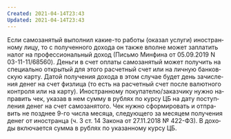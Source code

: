 ```yaml
---
Created: 2021-04-14T23:43
Updated: 2021-04-14T23:43
---
```

Если са­мо­за­ня­тый вы­пол­нил ка­кие-то ра­бо­ты (ока­зал услу­ги) ино­стран­но­му лицу, то с по­лу­чен­но­го до­хо­да он также вполне может за­пла­тить налог на про­фес­си­о­наль­ный доход (Пись­мо Мин­фи­на от 05.09.2019 N 03-11-11/68560). День­ги в счет опла­ты са­мо­за­ня­тый может по­лу­чить на спе­ци­аль­но от­кры­тый для этого рас­чет­ный счет или на лич­ную бан­ков­скую карту. Датой по­лу­че­ния до­хо­да в этом слу­чае будет день за­чис­ле­ния денег на счет физ­ли­ца (то есть на рас­чет­ный счет после ва­лют­но­го кон­тро­ля или на карту). Ино­стран­но­му по­ку­па­те­лю/за­каз­чи­ку нужно на­пра­вить чек, ука­зав в нем сумму в руб­лях по курсу ЦБ на дату по­ступ­ле­ния денег на счет са­мо­за­ня­то­го. Чек нужно сфор­ми­ро­вать и от­пра­вить не позд­нее 9-го числа ме­ся­ца, сле­ду­ю­ще­го за ме­ся­цем по­лу­че­ния денег от ино­стран­ца (ч. 3 ст. 14 За­ко­на от 27.11.2018 № 422-ФЗ). В до­хо­ды вклю­ча­ет­ся сумма в руб­лях по ука­зан­но­му курсу ЦБ.